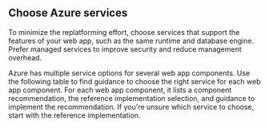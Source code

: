 ## Choose Azure services

To minimize the replatforming effort, choose services that support the features of your web app, such as the same runtime and database engine. Prefer managed services to improve security and reduce management overhead.

Azure has multiple service options for several web app components. Use the following table to find guidance to choose the right service for each web app component. For each web app component, it lists a component recommendation, the reference implementation selection, and guidance to implement the recommendation. If you're unsure which service to choose, start with the reference implementation.
